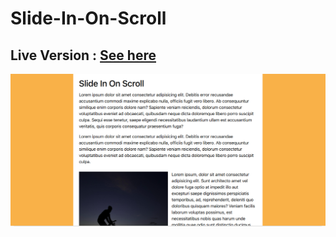 # Slide-In-On-Scroll

## Live Version : [See here](https://sauravchamoli17.github.io/Slide-In-On-Scroll/)

[![Preview](preview.png)](https://sauravchamoli17.github.io/Slide-In-On-Scroll/)

